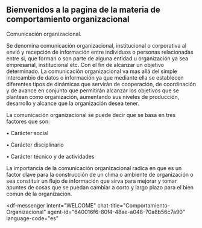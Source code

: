## Bienvenidos a la pagina de la materia de comportamiento organizacional

Comunicación organizacional.

Se denomina comunicación organizacional, institucional o corporativa al envió y recepción de información entre individuos o personas relacionadas entre si, que forman o son parte de alguna entidad u organización ya sea empresarial, institucional etc. Con el fin de alcanzar un objetivo determinado.
La comunicación organizacional va mas allá del simple intercambio de datos o información ya que mediante ella se establecen diferentes tipos de dinámicas que servirán de cooperación, de coordinación y de avance en conjunto que permitirán alcanzar los objetivos que se plantean como organización, aumentando sus niveles de producción, desarrollo y alcance que la organización desea tener. 

La comunicación organizacional se puede decir que se basa en tres factores que son: 

•	Carácter social

•	Carácter disciplinario

•	Carácter técnico y de actividades

La importancia de la comunicación organizacional radica en que es un factor clave para la construcción de un clima o ambiente de organización o sea constituir un flujo de información que sirva para mejorar y tomar apuntes de cosas que se puedan cambiar a corto y largo plazo para el bien común de la organización. 


<script src="https://www.gstatic.com/dialogflow-console/fast/messenger/bootstrap.js?v=1"></script>
<df-messenger
  intent="WELCOME"
  chat-title="Comportamiento-Organizacional"
  agent-id="640016f6-80f4-48ae-a048-70a8b56c7a90"
  language-code="es"
></df-messenger>

